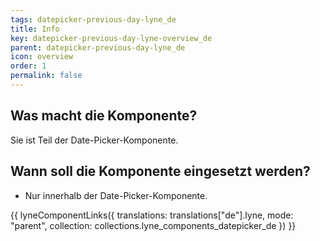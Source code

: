 ```yaml
---
tags: datepicker-previous-day-lyne_de
title: Info
key: datepicker-previous-day-lyne-overview_de
parent: datepicker-previous-day-lyne_de
icon: overview
order: 1
permalink: false
---
```


## Was macht die Komponente?
Sie ist Teil der Date-Picker-Komponente.

## Wann soll die Komponente eingesetzt werden?
* Nur innerhalb der Date-Picker-Komponente.

{{ lyneComponentLinks({
  translations: translations["de"].lyne,
  mode: "parent",
  collection: collections.lyne_components_datepicker_de
}) }}


